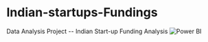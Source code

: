 # Indian-startups-Fundings

Data Analysis Project -- Indian Start-up Funding Analysis
![Power BI](https://github.com/raymondmusyoka/Indian-startups-Fundings/assets/110515954/ec501970-f759-466a-8987-9138c8b297a3)
